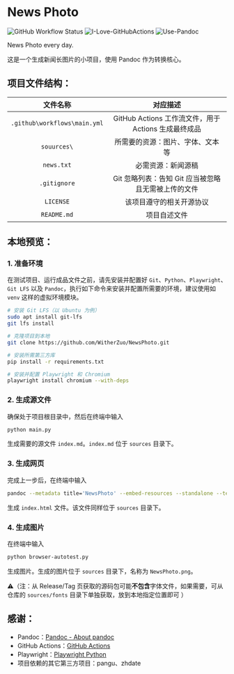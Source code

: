 # News Photo

![GitHub Workflow Status](https://img.shields.io/github/actions/workflow/status/WitherZuo/NewsPhoto/main.yml?style=for-the-badge&logo=github-actions&logoColor=white)  ![I-Love-GitHubActions](https://img.shields.io/badge/I%20%E2%9D%A4%20YOU-GITHUB%20ACTIONS-blue?style=for-the-badge&logo=github&logoColor=white)  ![Use-Pandoc](https://img.shields.io/badge/USE-Pandoc-red?style=for-the-badge&logo=markdown&logoColor=white)

News Photo every day.

这是一个生成新闻长图片的小项目，使用 Pandoc 作为转换核心。

## 项目文件结构：

|           文件名称           |                           对应描述                           |
| :--------------------------: | :----------------------------------------------------------: |
| `.github\workflows\main.yml` |     GitHub Actions 工作流文件，用于 Actions 生成最终成品     |
| `souurces\`  |                      所需要的资源：图片、字体、文本 等                      |
|        `news.txt`        |                      必需资源：新闻源稿                      |
|         `.gitignore`         |     Git 忽略列表：告知 Git 应当被忽略且无需被上传的文件      |
|          `LICENSE`           |                   该项目遵守的相关开源协议                   |
|         `README.md`          |                         项目自述文件                         |

## 本地预览：

### 1. 准备环境

在测试项目、运行成品文件之前，请先安装并配置好 `Git`、`Python`、`Playwright`、`Git LFS` 以及 `Pandoc`，执行如下命令来安装并配置所需要的环境，建议使用如 `venv` 这样的虚拟环境模块。

```bash
# 安装 Git LFS（以 Ubuntu 为例）
sudo apt install git-lfs
git lfs install

# 克隆项目到本地
git clone https://github.com/WitherZuo/NewsPhoto.git

# 安装所需第三方库
pip install -r requirements.txt

# 安装并配置 Playwright 和 Chromium
playwright install chromium --with-deps
```

### 2. 生成源文件

确保处于项目根目录中，然后在终端中输入

```bash
python main.py
```

生成需要的源文件 `index.md`。`index.md` 位于 `sources` 目录下。

### 3. 生成网页

完成上一步后，在终端中输入

```bash
pandoc --metadata title='NewsPhoto' --embed-resources --standalone --template='template/newsphoto.html5' --css sources/styles/index.css sources/index.md --output sources/index.html
```

生成 `index.html` 文件。该文件同样位于 `sources` 目录下。

### 4. 生成图片

在终端中输入

```bash
python browser-autotest.py
```

生成图片。生成的图片位于 `sources` 目录下，名称为 `NewsPhoto.png`。

⚠️（注：从 Release/Tag 页获取的源码包可能**不包含**字体文件，如果需要，可从仓库的 `sources/fonts` 目录下单独获取，放到本地指定位置即可 ）

## 感谢：

- Pandoc：[Pandoc - About pandoc](https://pandoc.org/index.html)
- GitHub Actions：[GitHub Actions](https://github.com/features/actions)
- Playwright：[Playwright Python](https://playwright.dev/python/)
- 项目依赖的其它第三方项目：pangu、zhdate